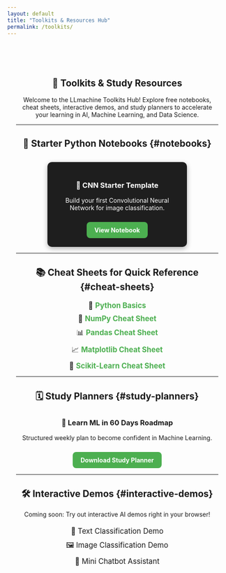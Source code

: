 ```yaml
---
layout: default
title: "Toolkits & Resources Hub"
permalink: /toolkits/
---
```


<section id="toolkits" style="text-align:center; padding:50px 20px;">

# 🧰 Toolkits & Study Resources

<p>Welcome to the LLmachine Toolkits Hub! Explore free notebooks, cheat sheets, interactive demos, and study planners to accelerate your learning in AI, Machine Learning, and Data Science.</p>

---

## 📓 Starter Python Notebooks {#notebooks}

<div class="toolkit-gallery">
  <div class="toolkit-card">
    <h3>🧠 CNN Starter Template</h3>
    <p>Build your first Convolutional Neural Network for image classification.</p>
    <a href="{{ '/toolkits/notebooks/Chest_CT-Scan_CNN_Project.ipynb' | relative_url }}" target="_blank" class="cta-button">View Notebook</a>
  </div>
</div>

---
## 📚 Cheat Sheets for Quick Reference {#cheat-sheets}

<ul class="cheat-sheet-list">
  <li>🐍 <a href="/toolkits/cheatsheets/Python_Cheat_Sheet.pdf" target="_blank">Python Basics</a></li>
  <li>🔢 <a href="/toolkits/cheatsheets/NumPy_Cheat_Sheet.pdf" target="_blank">NumPy Cheat Sheet</a></li>
  <li>📊 <a href="/toolkits/cheatsheets/Pandas_Cheat_Sheet.pdf" target="_blank">Pandas Cheat Sheet</a></li>
  <li>📈 <a href="/toolkits/cheatsheets/Matplotlib_Cheat_Sheet.pdf" target="_blank">Matplotlib Cheat Sheet</a></li>
  <li>🤖 <a href="/toolkits/cheatsheets/Scikit_Learn_Cheat_Sheet_Python.pdf" target="_blank">Scikit-Learn Cheat Sheet</a></li>
</ul>

---

## 🗓️ Study Planners {#study-planners}

<div class="study-planners">
  <h3>🚀 Learn ML in 60 Days Roadmap</h3>
  <p>Structured weekly plan to become confident in Machine Learning.</p>
  <a href="/assets/toolkits/study_planners/ML_Study_Planner_60Days.pdf" target="_blank" class="cta-button">Download Study Planner</a>
</div>

---

## 🛠️ Interactive Demos {#interactive-demos}

<p>Coming soon: Try out interactive AI demos right in your browser!</p>
<ul class="cheat-sheet-list">
  <li>📄 Text Classification Demo</li>
  <li>🖼️ Image Classification Demo</li>
  <li>🤖 Mini Chatbot Assistant</li>
</ul>

</section>

<!-- Simple CSS -->
<style>
.toolkit-gallery {
  display: flex;
  flex-wrap: wrap;
  justify-content: center;
  gap: 20px;
  margin-top: 30px;
}
.toolkit-card {
  background: #1e1e1e;
  color: white;
  padding: 20px;
  border-radius: 10px;
  width: 280px;
  box-shadow: 0 4px 12px rgba(0,0,0,0.3);
  transition: transform 0.3s ease;
}
.toolkit-card:hover {
  transform: scale(1.05);
}
.cheat-sheet-list {
  list-style: none;
  padding: 0;
  margin-top: 20px;
}
.cheat-sheet-list li {
  margin: 10px 0;
  font-size: 1.2em;
}
.cheat-sheet-list a {
  color: #4CAF50;
  font-weight: bold;
  text-decoration: none;
}
.study-planners {
  margin-top: 30px;
}
.cta-button {
  display: inline-block;
  margin-top: 10px;
  padding: 10px 18px;
  background-color: #4CAF50;
  color: white;
  font-weight: bold;
  text-decoration: none;
  border-radius: 8px;
  transition: background-color 0.3s ease;
}
.cta-button:hover {
  background-color: #388e3c;
}
</style>
